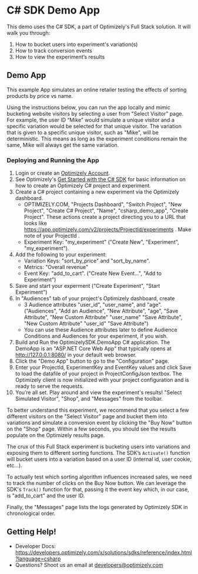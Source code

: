 # C# SDK Demo App

This demo uses the C# SDK, a part of Optimizely's Full Stack solution. It will walk you through:

1. How to bucket users into experiment's variation(s)
2. How to track conversion events
3. How to view the experiment’s results

## Demo App

This example App simulates an online retailer testing the effects of sorting products by price vs name.

Using the instructions below, you can run the app locally and mimic bucketing website visitors by selecting a user from "Select Visitor" page. For example, the user ID “Mike” would simulate a unique visitor and a specific variation would be selected for that unique visitor. The variation that is given to a specific unique visitor, such as "Mike", will be deterministic. This means as long as the experiment conditions remain the same, Mike will always get the same variation.

### Deploying and Running the App

1. Login or create an [Optimizely Account](https://app.optimizely.com/signin).
2. See Optimizely's [Get Started with the C# SDK](https://developers.optimizely.com/x/solutions/sdks/getting-started/?language=csharp) for basic information on how to create an Optimizely C# project and experiment.
3. Create a C# project containing a new experiment via the Optimizely dashboard.
    * OPTIMIZELY.COM, "Projects Dashboard", "Switch Project", "New Project", "Create C# Project", "Name", "csharp_demo_app", "Create Project".  These actions create a project directing you to a URL that looks like https://app.optimizely.com/v2/projects/ProjectId/experiments .  Make note of your ProjectId .
    * Experiment Key: "my_experiment" ("Create New", "Experiment", "my_experiment").
4. Add the following to your experiment:
	* Variation Keys: "sort_by_price" and "sort_by_name".
	* Metrics: "Overall revenue"
	* Event Key: "add_to_cart".
	("Create New Event...", "Add to Experiment")
5. Save and start your experment
   ("Create Experiment", "Start Experiment")
6. In "Audiences" tab of your project's Optimizely dashboard, create 
    * 3 Audience attributes "user_id", "user_name", and "age".
    ("Audiences", "Add an Audience",
    "New Attribute", "age", "Save Attribute",
    "New Custom Attribute" "user_name" "Save Attribute",
    "New Custom Attribute" "user_id" "Save Attribute")
    * You can use these Audience attributes later to define Audience Conditions and Audiences for your experiment, if you wish.
7. Build and Run the OptimizelySDK.DemoApp C# application.  The DemoApp is an "ASP.NET Core Web App" that typically opens at http://127.0.0.1:8080/ in your default web browser.
8. Click the "Demo App" button to go to the "Configuration" page.
9. Enter your ProjectId, ExperimentKey and EventKey values and click Save to load the datafile of your project in ProjectConfigJson textbox. The Optimizely client is now initialized with your project configuration and is ready to serve the requests.
10. You’re all set. Play around and view the experiment's results! "Select Simulated Visitor", "Shop", and "Messages" from the toolbar.

To better understand this experiment, we recommend that you select a few different visitors on the "Select Visitor" page and bucket them into variations and simulate a conversion event by clicking the "Buy Now" button on the "Shop" page. Within a few seconds, you should see the results populate on the Optimizely results page.

The crux of this Full Stack experiment is bucketing users into variations and exposing them to different sorting functions. The SDK’s `Activate()` function will bucket users into a variation based on a user ID (internal id, user cookie, etc…).

To actually test which sorting algorithm influences increased sales, we need to track the number of clicks on the Buy Now button. We can leverage the SDK's `Track()` function for that, passing it the event key which, in our case, is "add_to_cart" and the user ID.

Finally, the "Messages" page lists the logs generated by Optimizely SDK in chronological order.

## Getting Help! 

* Developer Docs: https://developers.optimizely.com/x/solutions/sdks/reference/index.html?language=csharp
* Questions? Shoot us an email at developers@optimizely.com
